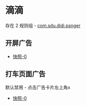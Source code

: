 # 滴滴

存在 2 规则组 - [com.sdu.didi.psnger](/src/apps/com.sdu.didi.psnger.ts)

## 开屏广告

- [快照-0](https://i.gkd.li/import/12888394)

## 打车页面广告

默认禁用 - 点击广告卡片左上角x

- [快照-0](https://i.gkd.li/import/13760846)
